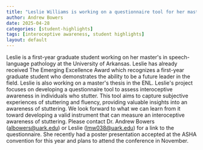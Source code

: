 ```yaml
---
title: "Leslie Williams is working on a questionnaire tool for her master's thesis about the interoceptive awareness of stuttering"
author: Andrew Bowers
date: 2025-04-28
categories: [student-highlights]
tags: [interoceptive awareness, student highlights]
layout: default
---
```

Leslie is a first-year graduate student working on her master's in speech-language pathology at the University of Arkansas. Leslie has already received The Emerging Excellence Award which recognizes a first-year graduate student who demonstrates the ability to be a future leader in the field. Leslie is also working on a master's thesis in the ENL. Leslie's project focuses on developing a questionnaire tool to assess interoceptive awareness in individuals who stutter. This tool aims to capture subjective experiences of stuttering and fluency, providing valuable insights into an awareness of stuttering. We look forward to what we can learn from it toward developing a valid instrument that can measure an interoceptive awareness of stuttering. Please contact Dr. Andrew Bowers (albowers@uark.edu) or Leslie (lmw038@uark.edu) for a link to the questionnaire. She recently had a poster presentation accepted at the ASHA convention for this year and plans to attend the conference in November.

